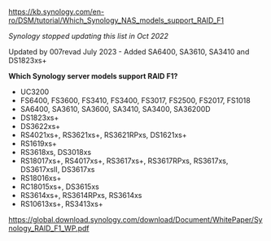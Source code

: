 https://kb.synology.com/en-ro/DSM/tutorial/Which_Synology_NAS_models_support_RAID_F1

*Synology stopped updating this list in Oct 2022*

Updated by 007revad July 2023 - Added SA6400, SA3610, SA3410 and DS1823xs+

**Which Synology server models support RAID F1?**
- UC3200
- FS6400, FS3600, FS3410, FS3400, FS3017, FS2500, FS2017, FS1018
- SA6400, SA3610, SA3600, SA3410, SA3400, SA36200D
- DS1823xs+
- DS3622xs+
- RS4021xs+, RS3621xs+, RS3621RPxs, DS1621xs+
- RS1619xs+
- RS3618xs, DS3018xs
- RS18017xs+, RS4017xs+, RS3617xs+, RS3617RPxs, RS3617xs, DS3617xsII, DS3617xs
- RS18016xs+
- RC18015xs+, DS3615xs
- RS3614xs+, RS3614RPxs, RS3614xs
- RS10613xs+, RS3413xs+

https://global.download.synology.com/download/Document/WhitePaper/Synology_RAID_F1_WP.pdf
